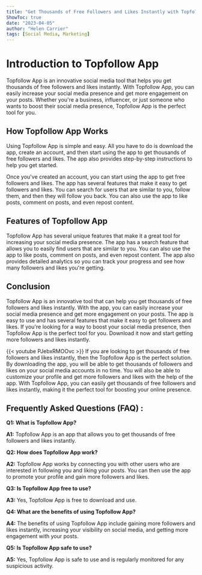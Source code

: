 ```yaml
---
title: "Get Thousands of Free Followers and Likes Instantly with Topfollow App - Download Now!"
ShowToc: true 
date: "2023-04-05"
author: "Helen Carrier" 
tags: [Social Media, Marketing]
---
```

# Introduction to Topfollow App

Topfollow App is an innovative social media tool that helps you get thousands of free followers and likes instantly. With Topfollow App, you can easily increase your social media presence and get more engagement on your posts. Whether you're a business, influencer, or just someone who wants to boost their social media presence, Topfollow App is the perfect tool for you.

## How Topfollow App Works

Using Topfollow App is simple and easy. All you have to do is download the app, create an account, and then start using the app to get thousands of free followers and likes. The app also provides step-by-step instructions to help you get started.

Once you've created an account, you can start using the app to get free followers and likes. The app has several features that make it easy to get followers and likes. You can search for users that are similar to you, follow them, and then they will follow you back. You can also use the app to like posts, comment on posts, and even repost content.

## Features of Topfollow App

Topfollow App has several unique features that make it a great tool for increasing your social media presence. The app has a search feature that allows you to easily find users that are similar to you. You can also use the app to like posts, comment on posts, and even repost content. The app also provides detailed analytics so you can track your progress and see how many followers and likes you're getting.

## Conclusion

Topfollow App is an innovative tool that can help you get thousands of free followers and likes instantly. With the app, you can easily increase your social media presence and get more engagement on your posts. The app is easy to use and has several features that make it easy to get followers and likes. If you're looking for a way to boost your social media presence, then Topfollow App is the perfect tool for you. Download it now and start getting more followers and likes instantly.

{{< youtube PJebxRMOOvc >}} 
If you are looking to get thousands of free followers and likes instantly, then the Topfollow App is the perfect solution. By downloading the app, you will be able to get thousands of followers and likes on your social media accounts in no time. You will also be able to customize your profile and get more followers and likes with the help of the app. With Topfollow App, you can easily get thousands of free followers and likes instantly, making it the perfect tool for boosting your online presence.

## Frequently Asked Questions (FAQ) :
**Q1: What is Topfollow App?**

**A1:** Topfollow App is an app that allows you to get thousands of free followers and likes instantly. 

**Q2: How does Topfollow App work?**

**A2:** Topfollow App works by connecting you with other users who are interested in following you and liking your posts. You can then use the app to promote your profile and gain more followers and likes. 

**Q3: Is Topfollow App free to use?**

**A3:** Yes, Topfollow App is free to download and use. 

**Q4: What are the benefits of using Topfollow App?**

**A4:** The benefits of using Topfollow App include gaining more followers and likes instantly, increasing your visibility on social media, and getting more engagement with your posts. 

**Q5: Is Topfollow App safe to use?**

**A5:** Yes, Topfollow App is safe to use and is regularly monitored for any suspicious activity.


